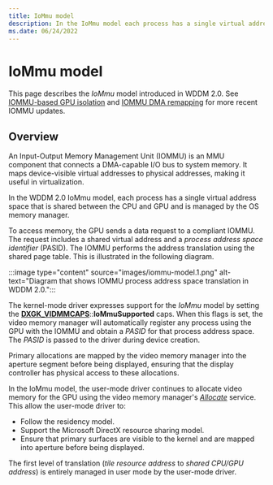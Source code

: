 ```yaml
---
title: IoMmu model
description: In the IoMmu model each process has a single virtual address space that is shared between the CPU and graphics processing unit (GPU) and is managed by the OS memory manager.
ms.date: 06/24/2022
---
```


# IoMmu model

This page describes the *IoMmu* model introduced in WDDM 2.0. See [IOMMU-based GPU isolation](iommu-based-gpu-isolation.md) and [IOMMU DMA remapping](iommu-dma-remapping.md) for more recent IOMMU updates.

## Overview

An Input-Output Memory Management Unit (IOMMU) is an MMU component that connects a DMA-capable I/O bus to system memory. It maps device-visible virtual addresses to physical addresses, making it useful in virtualization.

In the WDDM 2.0 IoMmu model, each process has a single virtual address space that is shared between the CPU and GPU and is managed by the OS memory manager.

To access memory, the GPU sends a data request to a compliant IOMMU. The request includes a shared virtual address and a *process address space identifier* (PASID). The IOMMU performs the address translation using the shared page table. This is illustrated in the following diagram.

:::image type="content" source="images/iommu-model.1.png" alt-text="Diagram that shows IOMMU process address space translation in WDDM 2.0.":::

The kernel-mode driver expresses support for the *IoMmu* model by setting the [**DXGK_VIDMMCAPS**](/windows-hardware/drivers/ddi/d3dkmddi/ns-d3dkmddi-_dxgk_vidmmcaps)::**IoMmuSupported** caps. When this flags is set, the video memory manager will automatically register any process using the GPU with the IOMMU and obtain a *PASID* for that process address space. The *PASID* is passed to the driver during device creation.

Primary allocations are mapped by the video memory manager into the aperture segment before being displayed, ensuring that the display controller has physical access to these allocations.

In the IoMmu model, the user-mode driver continues to allocate video memory for the GPU using the video memory manager's [*Allocate*](/windows-hardware/drivers/ddi/d3dumddi/nc-d3dumddi-pfnd3dddi_allocatecb) service. This allow the user-mode driver to:

* Follow the residency model.
* Support the Microsoft DirectX resource sharing model.
* Ensure that primary surfaces are visible to the kernel and are mapped into aperture before being displayed.

The first level of translation (*tile resource address* to *shared CPU/GPU address*) is entirely managed in user mode by the user-mode driver.
